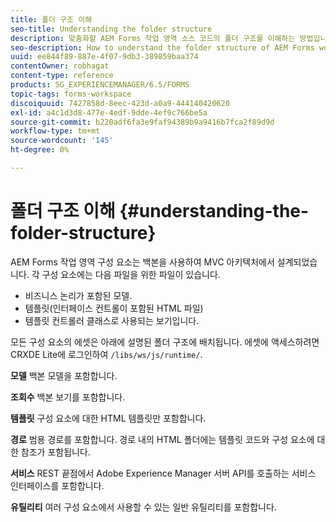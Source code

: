 ```yaml
---
title: 폴더 구조 이해
seo-title: Understanding the folder structure
description: 맞춤화할 AEM Forms 작업 영역 소스 코드의 폴더 구조를 이해하는 방법입니다.
seo-description: How to understand the folder structure of AEM Forms workspace source code to customize.
uuid: ee844f89-887e-4f07-9db3-389859baa374
contentOwner: robhagat
content-type: reference
products: SG_EXPERIENCEMANAGER/6.5/FORMS
topic-tags: forms-workspace
discoiquuid: 7427858d-8eec-423d-a0a9-444140420620
exl-id: a4c1d3d8-477e-4edf-9dde-4ef9c766be5a
source-git-commit: b220adf6fa3e9faf94389b9a9416b7fca2f89d9d
workflow-type: tm+mt
source-wordcount: '145'
ht-degree: 0%

---
```


# 폴더 구조 이해 {#understanding-the-folder-structure}

AEM Forms 작업 영역 구성 요소는 백본을 사용하여 MVC 아키텍처에서 설계되었습니다. 각 구성 요소에는 다음 파일을 위한 파일이 있습니다.

* 비즈니스 논리가 포함된 모델.
* 템플릿(인터페이스 컨트롤이 포함된 HTML 파일)
* 템플릿 컨트롤러 클래스로 사용되는 보기입니다.

모든 구성 요소의 에셋은 아래에 설명된 폴더 구조에 배치됩니다. 에셋에 액세스하려면 CRXDE Lite에 로그인하여 `/libs/ws/js/runtime/`.

**모델** 백본 모델을 포함합니다.

**조회수** 백본 보기를 포함합니다.

**템플릿** 구성 요소에 대한 HTML 템플릿만 포함합니다.

**경로** 범용 경로를 포함합니다. 경로 내의 HTML 폴더에는 템플릿 코드와 구성 요소에 대한 참조가 포함됩니다.

**서비스** REST 끝점에서 Adobe Experience Manager 서버 API를 호출하는 서비스 인터페이스를 포함합니다.

**유틸리티** 여러 구성 요소에서 사용할 수 있는 일반 유틸리티를 포함합니다.

